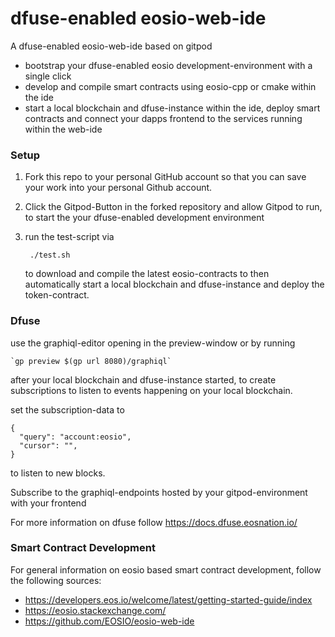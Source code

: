 

# dfuse-enabled eosio-web-ide

A dfuse-enabled eosio-web-ide based on gitpod

- bootstrap your dfuse-enabled eosio development-environment with a single click
- develop and compile smart contracts using eosio-cpp or cmake within the ide
- start a local blockchain and dfuse-instance within the ide, deploy smart contracts and connect your dapps frontend to the services running within the web-ide

### Setup

1.  Fork this repo to your personal GitHub account so that you can save your work into your personal Github account.
    
 2. Click the Gitpod-Button in the forked repository and allow Gitpod to run, to start the your dfuse-enabled development environment

3. run the test-script via

		./test.sh

	to download and compile the latest eosio-contracts to then automatically start a local blockchain and dfuse-instance and deploy the token-contract.


### Dfuse
use the graphiql-editor opening in the preview-window or by running

    `gp preview $(gp url 8080)/graphiql`

after your local blockchain and dfuse-instance started, to create subscriptions to listen to events happening on your local blockchain. 

set the subscription-data to
 
    {
	  "query": "account:eosio",
	  "cursor": "",
	}
	
to listen to new blocks.

Subscribe to the graphiql-endpoints hosted by your gitpod-environment with your frontend

For more information on dfuse follow https://docs.dfuse.eosnation.io/

### Smart Contract Development
For general information on eosio based smart contract development, follow the following sources:

- https://developers.eos.io/welcome/latest/getting-started-guide/index
- https://eosio.stackexchange.com/
- https://github.com/EOSIO/eosio-web-ide
